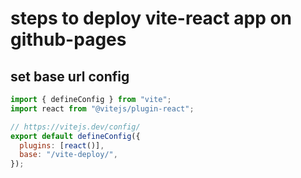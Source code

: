 # steps to deploy vite-react app on github-pages

## set base url config
```javascript
import { defineConfig } from "vite";
import react from "@vitejs/plugin-react";

// https://vitejs.dev/config/
export default defineConfig({
  plugins: [react()],
  base: "/vite-deploy/",
});

```